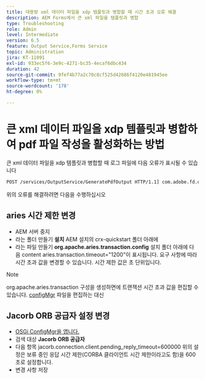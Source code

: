 ```yaml
---
title: 대용량 xml 데이터 파일을 xdp 템플릿과 병합할 때 시간 초과 오류 해결
description: AEM Forms에서 큰 xml 파일을 템플릿과 병합
type: Troubleshooting
role: Admin
level: Intermediate
version: 6.5
feature: Output Service,Forms Service
topic: Administration
jira: KT-11091
exl-id: 933ec5f6-3e9c-4271-bc35-4ecaf6dbc434
duration: 42
source-git-commit: 9fef4b77a2c70c8cf525d42686f4120e481945ee
workflow-type: tm+mt
source-wordcount: '178'
ht-degree: 0%

---
```


# 큰 xml 데이터 파일을 xdp 템플릿과 병합하여 pdf 파일 작성을 활성화하는 방법

큰 xml 데이터 파일을 xdp 템플릿과 병합할 때 로그 파일에 다음 오류가 표시될 수 있습니다

```txt
POST /services/OutputService/GeneratePdfOutput HTTP/1.1] com.adobe.fd.output.internal.exception.OutputServiceException AEM_OUT_001_003:Unexpected Exception: client timeout reached org.omg.CORBA.TIMEOUT: client timeout reached
```

위의 오류를 해결하려면 다음을 수행하십시오

## aries 시간 제한 변경

* AEM 서버 중지
* 라는 폴더 만들기 **설치** AEM 설치의 crx-quickstart 폴더 아래에
* 라는 파일 만들기 **org.apache.aries.transaction.config** 설치 폴더 아래에 다음 content aries.transaction.timeout=&quot;1200&quot;이 표시됩니다. 요구 사항에 따라 시간 초과 값을 변경할 수 있습니다. 시간 제한 값은 초 단위입니다.

>[!NOTE]
> org.apache.aries.transaction 구성을 생성하면에 트랜잭션 시간 초과 값을 편집할 수 있습니다. [configMgr](http://localhost:4502/system/console/configMgr) 파일을 편집하는 대신


## Jacorb ORB 공급자 설정 변경

* [OSGi ConfigMgr을 엽니다.](http://localhost:4502/system/console/configMgr)
* 검색 대상 **Jacorb ORB 공급자**
* 다음 항목 jacorb.connection.client.pending_reply_timeout=600000 위의 설정은 보류 중인 응답 시간 제한(CORBA 클라이언트 시간 제한이라고도 함)을 600초로 설정합니다.
* 변경 사항 저장
